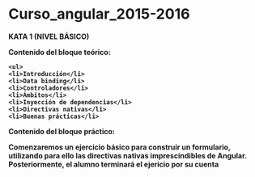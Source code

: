 # Curso_angular_2015-2016

<b>KATA 1 (NIVEL BÁSICO)<b>

<b>Contenido del bloque teórico:</b>

    <ul>
    <li>Introducción</li>
    <li>Data binding</li>
    <li>Controladores</li>
    <li>Ámbitos</li>
    <li>Inyección de dependencias</li>
    <li>Directivas nativas</li>
    <li>Buenas prácticas</li>

<b>Contenido del bloque práctico:</b>

Comenzaremos un ejercicio básico para construir un formulario, utilizando para ello las directivas nativas imprescindibles de Angular. Posteriormente, el alumno terminará el ejericio por su cuenta
